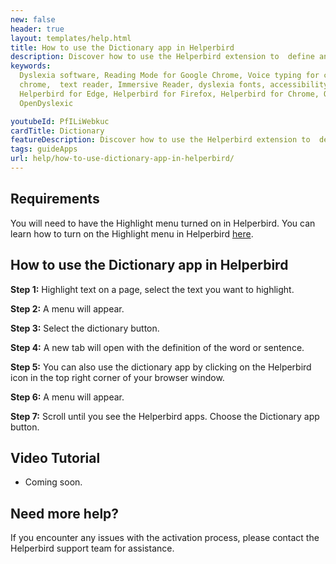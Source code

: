 ```yaml
---
new: false
header: true
layout: templates/help.html
title: How to use the Dictionary app in Helperbird
description: Discover how to use the Helperbird extension to  define any word or sentence in seconds with the dictionary app.
keywords:
  Dyslexia software, Reading Mode for Google Chrome, Voice typing for chrome, Text to speech for
  chrome,  text reader, Immersive Reader, dyslexia fonts, accessibility software, dyslexia software,
  Helperbird for Edge, Helperbird for Firefox, Helperbird for Chrome, Opendyslexic for Chrome,
  OpenDyslexic

youtubeId: PfILiWebkuc
cardTitle: Dictionary
featureDescription: Discover how to use the Helperbird extension to  define any word or sentence in seconds with the dictionary app.
tags: guideApps
url: help/how-to-use-dictionary-app-in-helperbird/
---
```



## Requirements
You will need to have the Highlight menu turned on in Helperbird. You can learn how to turn on the Highlight menu in Helperbird [here](/help/how-to-use-the-highlight-menu-in-helperbird/).


## How to use the Dictionary app in Helperbird

**Step 1:** Highlight text on a page, select the text you want to highlight. 

**Step 2:** A menu will appear.

**Step 3:** Select the dictionary button.

**Step 4:** A new tab will open with the definition of the word or sentence.

**Step 5:** You can also use the dictionary app by clicking on the Helperbird icon in the top right corner of your browser window.

**Step 6:** A menu will appear.

**Step 7:** Scroll until you see the Helperbird apps. Choose the Dictionary app button.




## Video Tutorial

- Coming soon.



## Need more help?

If you encounter any issues with the activation process, please contact the Helperbird support team for assistance.



